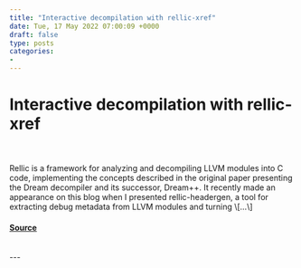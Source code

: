 ```yaml
---
title: "Interactive decompilation with rellic-xref"
date: Tue, 17 May 2022 07:00:09 +0000
draft: false
type: posts
categories: 
- 
---
```

# Interactive decompilation with rellic-xref

<br/>

<br/>
Rellic is a framework for analyzing and decompiling LLVM modules into C code, implementing the concepts described in the original paper presenting the Dream decompiler and its successor, Dream++. It recently made an appearance on this blog when I presented rellic-headergen, a tool for extracting debug metadata from LLVM modules and turning \[…\]

#### [Source](https://blog.trailofbits.com/2022/05/17/interactive-decompilation-with-rellic-xref/)

<br/>
---
